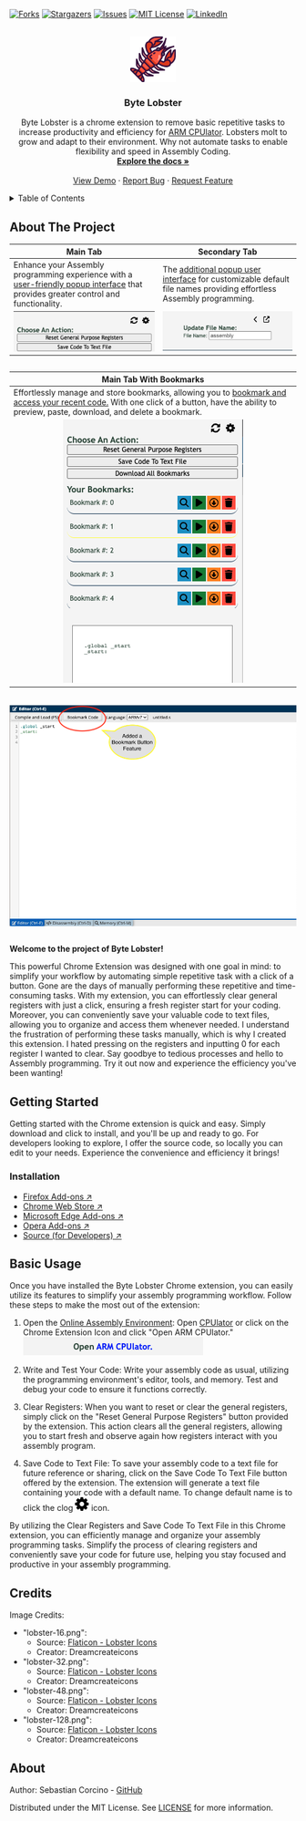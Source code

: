 [![Forks][forks-shield]](forks-url)
[![Stargazers][stars-shield]](stars-url)
[![Issues][issues-shield]](issues-url)
[![MIT License][license-shield]](license-url)
[![LinkedIn][linkedin-shield]](linkedin-url)

<br />
<div align="center">
  <a href=[project-link]>
    <img src="assets/images/lobster-128.png" alt="Logo" width="80" height="80">
  </a>

  <h3 align="center">Byte Lobster</h3>

  <p align="center">
    Byte Lobster is a chrome extension to remove basic repetitive tasks to increase productivity and efficiency for <a href="https://cpulator.01xz.net/?sys=arm">ARM CPUlator</a>.
    Lobsters molt to grow and adapt to their environment. Why not automate tasks to enable flexibility and speed in Assembly Coding.
    <br />
    <a href="https://github.com/yycorcino/byte-lobster/wiki"><strong>Explore the docs »</strong></a>
    <br />
    <br />
    <a href="#">View Demo</a>
    ·
    <a href="https://github.com/yycorcino/byte-lobster/issues/new?assignees=&labels=&projects=&template=bug_report.yaml">Report Bug</a>
    ·
    <a href="https://github.com/yycorcino/byte-lobster/issues/new?assignees=&labels=&projects=&template=feature_request.yaml">Request Feature</a>
  </p>
</div>

<details>
  <summary>Table of Contents</summary>
  <ol>
    <li>
      <a href="#about-the-project">About The Project</a>
    </li>
    <li>
      <a href="#getting-started">Getting Started</a>
      <ul>
        <li><a href="#installation">Installation</a></li>
      </ul>
    </li>
    <li><a href="#basic-usage">Basic Usage</a></li>
    <li><a href="#credits">Credits</a></li>
    <li><a href="#about">About</a></li>
  </ol>
</details>

## About The Project

<table>
    <thead>
        <tr>
            <th>Main Tab</th>
            <th>Secondary Tab</th>
        </tr>
    </thead>
    <tbody>
        <tr>
            <td>Enhance your Assembly programming experience with a <a href="https://github.com/yycorcino/byte-lobster/wiki">user-friendly popup interface</a> that provides greater control and functionality.</td>
            <td>The <a href="https://github.com/yycorcino/byte-lobster/wiki">additional popup user interface</a> for customizable default file names providing effortless Assembly programming.</td>
        </tr>
        <tr>
            <td align="center" valign="top"><a href="https://github.com/yycorcino/byte-lobster/wiki"><img src="https://github.com/yycorcino/byte-lobster/blob/media/chrome-ext-img1.png"/></a></td>
            <td align="center" valign="top"><a href="https://github.com/yycorcino/byte-lobster/wiki"><img src="https://github.com/yycorcino/byte-lobster/blob/media/chrome-ext-img2.png"/></a></td>
        </tr>
    </tbody>
</table>

<div align="center">
    <div style="display: flex; align-items: center;">
        <table style="display: inline-block;">
            <thead>
                <tr>
                    <th>Main Tab With Bookmarks</th>
                </tr>
            </thead>
            <tbody>
                <tr>
                    <td>Effortlessly manage and store bookmarks, allowing you to <a href="https://github.com/yycorcino/byte-lobster/wiki">bookmark and access your recent code.</a> With one click of a button, have the ability to preview, paste, download, and delete a bookmark.</td>
                </tr>
                <tr>
                    <td align="center" valign="top"><a href="https://github.com/yycorcino/byte-lobster/wiki"><img src="https://github.com/yycorcino/byte-lobster/blob/media/chrome-ext-img3.png" style="display: inline-block;"></a></td>
                </tr>
            </tbody>
        </table>
    </div>
</div>

<br />

<div align="center">
    <div style="display: flex; align-items: center;">
        <img src="https://github.com/yycorcino/byte-lobster/blob/media/chrome-ext-img4.png" style="display: inline-block; margin-right: 10px;">
    </div>
</div>

<br />

**Welcome to the project of Byte Lobster!**

This powerful Chrome Extension was designed with one goal in mind: to simplify your workflow by automating simple repetitive task with a click of a button. Gone are the days of manually performing these repetitive and time-consuming tasks. With my extension, you can effortlessly clear general registers with just a click, ensuring a fresh register start for your coding. Moreover, you can conveniently save your valuable code to text files, allowing you to organize and access them whenever needed. I understand the frustration of performing these tasks manually, which is why I created this extension. I hated pressing on the registers and inputting 0 for each register I wanted to clear. Say goodbye to tedious processes and hello to Assembly programming. Try it out now and experience the efficiency you've been wanting!

## Getting Started

Getting started with the Chrome extension is quick and easy. Simply download and click to install, and you'll be up and ready to go. For developers looking to explore, I offer the source code, so locally you can edit to your needs. Experience the convenience and efficiency it brings!

### Installation

- [ Firefox Add-ons ↗︎](https://github.com/yycorcino/byte-lobster)
- [ Chrome Web Store ↗︎](https://github.com/yycorcino/byte-lobster)
- [ Microsoft Edge Add-ons ↗︎](https://github.com/yycorcino/byte-lobster)
- [ Opera Add-ons ↗︎](https://github.com/yycorcino/byte-lobster)
- [ Source (for Developers) ↗︎](https://github.com/yycorcino/byte-lobster)

## Basic Usage

Once you have installed the Byte Lobster Chrome extension, you can easily utilize its features to simplify your assembly programming workflow. Follow these steps to make the most out of the extension:

1. Open the [Online Assembly Environment](https://cpulator.01xz.net/?sys=arm): Open [CPUlator](https://cpulator.01xz.net/?sys=arm) or click on the Chrome Extension Icon and click "Open ARM CPUlator."
   <img src="https://github.com/yycorcino/byte-lobster/blob/media/chrome-ext-wrong-page.png"/>
   <br />

2. Write and Test Your Code: Write your assembly code as usual, utilizing the programming environment's editor, tools, and memory. Test and debug your code to ensure it functions correctly.
   <br />

3. Clear Registers: When you want to reset or clear the general registers, simply click on the "Reset General Purpose Registers" button provided by the extension. This action clears all the general registers, allowing you to start fresh and observe again how registers interact with you assembly program.
   <br />

4. <p>
   Save Code to Text File: To save your assembly code to a text file for future reference or sharing, click on the Save Code To Text File button offered by the extension. The extension will generate a text file containing your code with a default name. To change default name is to click the clog

   <svg viewBox="0 0 1536 1536" width="24" height="24">
     <path d="m1024,768 q 0,-106 -75,-181 -75,-75 -181,-75 -106,0 -181,75 -75,75 -75,181 0,106 75,181 75,75 181,75 106,0 181,-75 75,-75 75,-181 z m 512,-109 0,222 q 0,12 -8,23 -8,11 -20,13 l -185,28 q -19,54 -39,91 35,50 107,138 10,12 10,25 0,13 -9,23 -27,37 -99,108 -72,71 -94,71 -12,0 -26,-9 l -138,-108 q -44,23 -91,38 -16,136 -29,186 -7,28 -36,28 l -222,0 q -14,0 -24.5,-8.5 Q 622,1519 621,1506 l -28,-184 q -49,-16 -90,-37 l -141,107 q -10,9 -25,9 -14,0 -25,-11 -126,-114 -165,-168 -7,-10 -7,-23 0,-12 8,-23 15,-21 51,-66.5 36,-45.5 54,-70.5 -27,-50 -41,-99 L 29,913 Q 16,911 8,900.5 0,890 0,877 L 0,655 q 0,-12 8,-23 8,-11 19,-13 l 186,-28 q 14,-46 39,-92 -40,-57 -107,-138 -10,-12 -10,-24 0,-10 9,-23 26,-36 98.5,-107.5 Q 315,135 337,135 q 13,0 26,10 L 501,252 Q 545,229 592,214 608,78 621,28 628,0 657,0 L 879,0 Q 893,0 903.5,8.5 914,17 915,30 l 28,184 q 49,16 90,37 l 142,-107 q 9,-9 24,-9 13,0 25,10 129,119 165,170 7,8 7,22 0,12 -8,23 -15,21 -51,66.5 -36,45.5 -54,70.5 26,50 41,98 l 183,28 q 13,2 21,12.5 8,10.5 8,23.5 z" stroke-width="5"/>
   </svg>
   icon.
   </p>

By utilizing the Clear Registers and Save Code To Text File in this Chrome extension, you can efficiently manage and organize your assembly programming tasks. Simplify the process of clearing registers and conveniently save your code for future use, helping you stay focused and productive in your assembly programming.

## Credits

Image Credits:

- "lobster-16.png":
  - Source: [Flaticon - Lobster Icons](https://www.flaticon.com/free-icon/lobster_5589412?term=lobster&page=1&position=10&origin=tag&related_id=5589412)
  - Creator: Dreamcreateicons
- "lobster-32.png":
  - Source: [Flaticon - Lobster Icons](https://www.flaticon.com/free-icon/lobster_5589412?term=lobster&page=1&position=10&origin=tag&related_id=5589412)
  - Creator: Dreamcreateicons
- "lobster-48.png":
  - Source: [Flaticon - Lobster Icons](https://www.flaticon.com/free-icon/lobster_5589412?term=lobster&page=1&position=10&origin=tag&related_id=5589412)
  - Creator: Dreamcreateicons
- "lobster-128.png":
  - Source: [Flaticon - Lobster Icons](https://www.flaticon.com/free-icon/lobster_5589412?term=lobster&page=1&position=10&origin=tag&related_id=5589412)
  - Creator: Dreamcreateicons

## About

Author: Sebastian Corcino - [GitHub](https://github.com/yycorcino)

Distributed under the MIT License. See [LICENSE](LICENSE.md) for more information.

<!-- MARKDOWN LINKS & IMAGES -->

[forks-shield]: https://img.shields.io/github/forks/yycorcino/byte-lobster.svg?style=for-the-badge
[forks-url]: https://github.com/yycorcino/byte-lobster/network/members
[stars-shield]: https://img.shields.io/github/stars/yycorcino/byte-lobster.svg?style=for-the-badge
[stars-url]: https://github.com/yycorcino/byte-lobster/stargazers
[issues-shield]: https://img.shields.io/github/issues/yycorcino/byte-lobster.svg?style=for-the-badge
[issues-url]: https://github.com/yycorcino/byte-lobster/issues
[license-shield]: https://img.shields.io/github/license/yycorcino/byte-lobster.svg?style=for-the-badge
[license-url]: https://github.com/yycorcino/byte-lobster/main/LICENSE.md
[linkedin-shield]: https://img.shields.io/badge/-LinkedIn-black.svg?style=for-the-badge&logo=linkedin&colorB=555
[linkedin-url]: https://www.linkedin.com/in/sebastian-corcino/
[project-url]: https://github.com/yycorcino/byte-lobster
